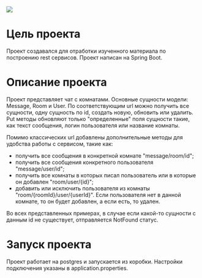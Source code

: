 <a href="https://travis-ci.com/github/Sotnikov89/restChat">
  <img src="https://travis-ci.com/Sotnikov89/restChat.svg?branch=master" />
</a>

# Цель проекта 
Проект создавался для отработки изученного материала по построению rest сервисов. Проект написан на Spring Boot.
# Описание проекта
Проект представляет чат с комнатами. Основные сущности модели: Message, Room и User.
По соответствующим url можно получить все сущности, одну сущность по id, создать новую, обновить или удалить. 
Put методы обновляют только "определенные" поля сущности такие, как текст сообщения, логин пользователя или название комнаты.

Помимо классических url добавлены дополнительные методы для удобства работы с сервисом, такие как:
- получить все сообщения в конкретной комнате "message/room/id";
- получить все сообщения конкретного пользователя "message/user/id";
- получить все комнаты в которых писал пользователь или в которые он добавлен "room/user/{id}";
- добавить или исключить пользователя из комнаты "room/{roomId}/user/{userId}". 
  Если пользователя нет в данной комнате, то он будет добавлен, а если есть, то удален.
  
Во всех представленных примерах, в случае если какой-то сущности с данным id не существует, отправляется NotFound статус.
# Запуск проекта
Проект работает на postgres и запускается из коробки. Настройки подключения указаны в application.properties.